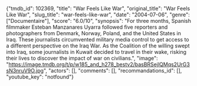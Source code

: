 {"tmdb_id": 102369, "title": "War Feels Like War", "original_title": "War Feels Like War", "slug_title": "war-feels-like-war", "date": "2004-07-06", "genre": ["Documentaire"], "score": "6.0/10", "synopsis": "For three months, Spanish filmmaker Esteban Manzanares Uyarra followed five reporters and photographers from Denmark, Norway, Poland, and the United States in Iraq. These journalists circumvented military media control to get access to a different perspective on the Iraq War. As the Coalition of the willing swept into Iraq, some journalists in Kuwait decided to travel in their wake, risking their lives to discover the impact of war on civilians.", "image": "https://image.tmdb.org/t/p/w185_and_h278_bestv2/basBRSejlQMqs2UrG3sN3nruV9O.jpg", "actors": [], "comments": [], "recommandations_id": [], "youtube_key": "notfound"}